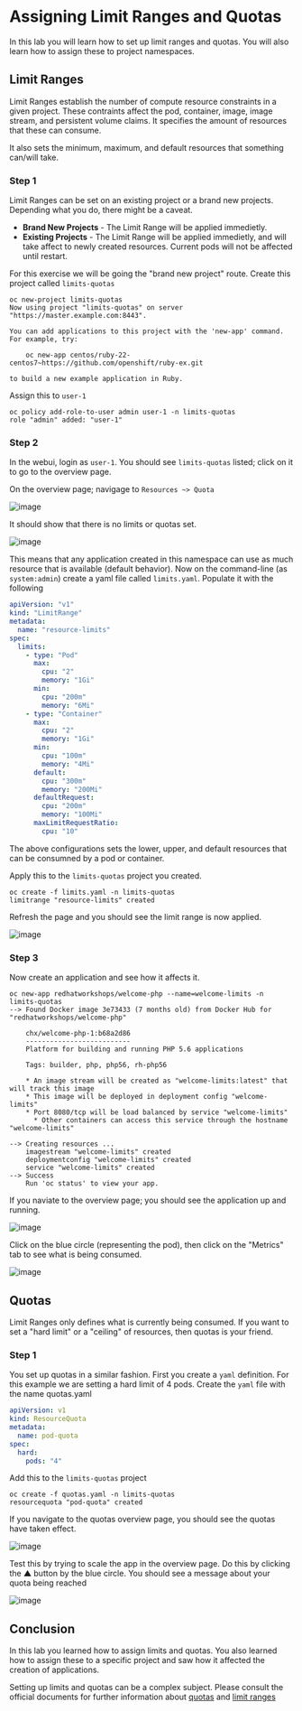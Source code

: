 # Assigning Limit Ranges and Quotas

In this lab you will learn how to set up limit ranges and quotas. You will also learn how to assign these to project namespaces.

## Limit Ranges

Limit Ranges establish the number of compute resource constraints in a given project. These contraints affect the pod, container, image, image stream, and persistent volume claims. It specifies the amount of resources that these can consume. 

It also sets the minimum, maximum, and default resources that something can/will take.

### Step 1

Limit Ranges can be set on an existing project or a brand new projects. Depending what you do, there might be a caveat.

* **Brand New Projects** - The Limit Range will be applied immedietly.
* **Existing Projects**  - The Limit Range will be applied immedietly, and will take affect to newly created resources. Current pods will not be affected until restart.

For this exercise we will be going the "brand new project" route. Create this project called `limits-quotas`

```
oc new-project limits-quotas
Now using project "limits-quotas" on server "https://master.example.com:8443".

You can add applications to this project with the 'new-app' command. For example, try:

    oc new-app centos/ruby-22-centos7~https://github.com/openshift/ruby-ex.git

to build a new example application in Ruby.

```

Assign this  to `user-1`

```
oc policy add-role-to-user admin user-1 -n limits-quotas
role "admin" added: "user-1"
```

### Step 2

In the webui, login as `user-1`. You should see `limits-quotas` listed; click on it to go to the overview page.

On the overview page; navigage to `Resources ~> Quota`

![image](images/nolimits-quotas.png)

It should show that there is no limits or quotas set. 

![image](images/noquotalimits-overview.png)

This means that any application created in this namespace can use as much resource that is available (default behavior). Now on the command-line (as `system:admin`) create a yaml file called `limits.yaml`. Populate it with the following

```yaml
apiVersion: "v1"
kind: "LimitRange"
metadata:
  name: "resource-limits"
spec:
  limits:
    - type: "Pod"
      max:
        cpu: "2"
        memory: "1Gi"
      min:
        cpu: "200m"
        memory: "6Mi"
    - type: "Container"
      max:
        cpu: "2"
        memory: "1Gi"
      min:
        cpu: "100m"
        memory: "4Mi"
      default:
        cpu: "300m"
        memory: "200Mi"
      defaultRequest:
        cpu: "200m"
        memory: "100Mi"
      maxLimitRequestRatio:
        cpu: "10"
```

The above configurations sets the lower, upper, and default resources that can be consumned by a pod or container.

Apply this to the `limits-quotas` project you created.

```
oc create -f limits.yaml -n limits-quotas
limitrange "resource-limits" created
```

Refresh the page and you should see the limit range is now applied.

![image](images/applied-limits-screen.png)

### Step 3

Now create an application and see how it affects it.

```
oc new-app redhatworkshops/welcome-php --name=welcome-limits -n limits-quotas
--> Found Docker image 3e73433 (7 months old) from Docker Hub for "redhatworkshops/welcome-php"

    chx/welcome-php-1:b68a2d86 
    -------------------------- 
    Platform for building and running PHP 5.6 applications

    Tags: builder, php, php56, rh-php56

    * An image stream will be created as "welcome-limits:latest" that will track this image
    * This image will be deployed in deployment config "welcome-limits"
    * Port 8080/tcp will be load balanced by service "welcome-limits"
      * Other containers can access this service through the hostname "welcome-limits"

--> Creating resources ...
    imagestream "welcome-limits" created
    deploymentconfig "welcome-limits" created
    service "welcome-limits" created
--> Success
    Run 'oc status' to view your app.
```

If you naviate to the overview page; you should see the application up and running.

![image](images/apprunning-limits.png)

Click on the blue circle (representing the pod), then click on the "Metrics" tab to see what is being consumed.

![image](images/consumed-limits.png)

## Quotas

Limit Ranges only defines what is currently being consumed. If you want to set a "hard limit" or a "ceiling" of resources, then quotas is your friend.

### Step 1

You set up quotas in a similar fashion. First you create a `yaml` definition. For this example we are setting a hard limit of 4 pods. Create the `yaml` file with the name quotas.yaml

```yaml
apiVersion: v1
kind: ResourceQuota
metadata:
  name: pod-quota
spec:
  hard:
    pods: "4"
```

Add this to the `limits-quotas` project

```
oc create -f quotas.yaml -n limits-quotas
resourcequota "pod-quota" created
```

If you navigate to the quotas overview page, you should see the quotas have taken effect.

![image](images/quotas-set.png)

Test this by trying to scale the app in the overview page. Do this by clicking the ▲ button by the blue circle. You should see a message about your quota being reached

![image](images/quota-reached.png)

## Conclusion

In this lab you learned how to assign limits and quotas. You also learned how to assign these to a specific project and saw how it affected the creation of applications.

Setting up limits and quotas can be a complex subject. Please consult the official documents for further information about [quotas](https://docs.openshift.com/container-platform/latest/admin_guide/quota.html) and [limit ranges](https://docs.openshift.com/container-platform/latest/admin_guide/quota.html)

